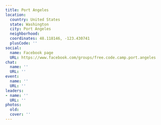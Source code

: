 ```yaml
---
title: Port Angeles
location:
  country: United States
  state: Washington
  city: Port Angeles
  neighborhood: 
  coordinates: 48.118146, -123.430741
  plusCode: ''
social:
  name: Facebook page
  URL: https://www.facebook.com/groups/free.code.camp.port.angeles
chat:
  name: ''
  URL: ''
event:
  name: ''
  URL: ''
leaders:
- name: ''
  URL: ''
photos:
  old: 
  cover: ''
---
```

